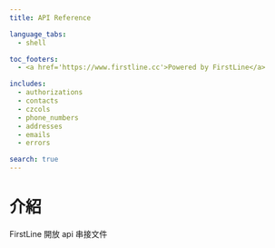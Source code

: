 ```yaml
---
title: API Reference

language_tabs:
  - shell

toc_footers:
  - <a href='https://www.firstline.cc'>Powered by FirstLine</a>

includes:
  - authorizations
  - contacts
  - czcols
  - phone_numbers
  - addresses
  - emails
  - errors

search: true
---
```


# 介紹

FirstLine 開放 api 串接文件